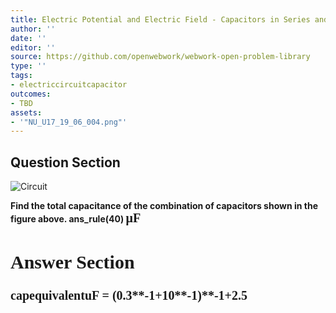 ```yaml
---
title: Electric Potential and Electric Field - Capacitors in Series and Parallel
author: ''
date: ''
editor: ''
source: https://github.com/openwebwork/webwork-open-problem-library
type: ''
tags:
- electriccircuitcapacitor
outcomes:
- TBD
assets:
- '"NU_U17_19_06_004.png"'
---
```


## Question Section 

![Circuit]("NU_U17_19_06_004.png")

<b>
Find the total capacitance of the combination of capacitors shown in the figure above.
ans_rule(40) <span style="font-family: 'Times'; font-size: 20px";>&mu;F<span>



## Answer Section

capequivalentuF = (0.3**-1+10**-1)**-1+2.5